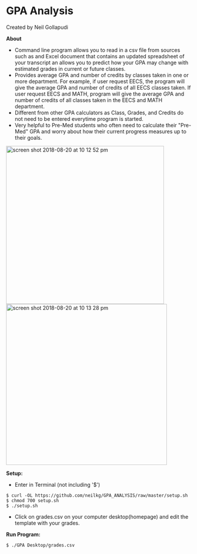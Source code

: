 # GPA Analysis
Created by Neil Gollapudi

**About**
- Command line program allows you to read in a csv file from sources such as and Excel document that contains an updated spreadsheet of your transcript an allows you to predict how your GPA may change with estimated grades in current or future classes.
- Provides average GPA and number of credits by classes taken in one or more department. For example, if user request EECS, the program will give the average GPA and number of credits of all EECS classes taken. If user request EECS and MATH, program will give the average GPA and number of credits of all classes taken in the EECS and MATH department.
- Different from other GPA calculators as Class, Grades, and Credits do not need to be entered everytime program is started.
- Very helpful to Pre-Med students who often need to calculate their "Pre-Med" GPA and worry about how their current progress measures up to their goals.

<img width="429" alt="screen shot 2018-08-20 at 10 12 52 pm" src="https://user-images.githubusercontent.com/33635204/44376392-574dda80-a4c6-11e8-934f-d9f380c3db0c.png">
<img width="437" alt="screen shot 2018-08-20 at 10 13 28 pm" src="https://user-images.githubusercontent.com/33635204/44376394-59b03480-a4c6-11e8-94b6-d2c920d7978e.png">

**Setup:**
* Enter in Terminal (not including '$')
```
$ curl -OL https://github.com/neilkg/GPA_ANALYSIS/raw/master/setup.sh
$ chmod 700 setup.sh
$ ./setup.sh
```
* Click on grades.csv on your computer desktop(homepage) and edit the template with your grades.

**Run Program:**
```
$ ./GPA Desktop/grades.csv
```
